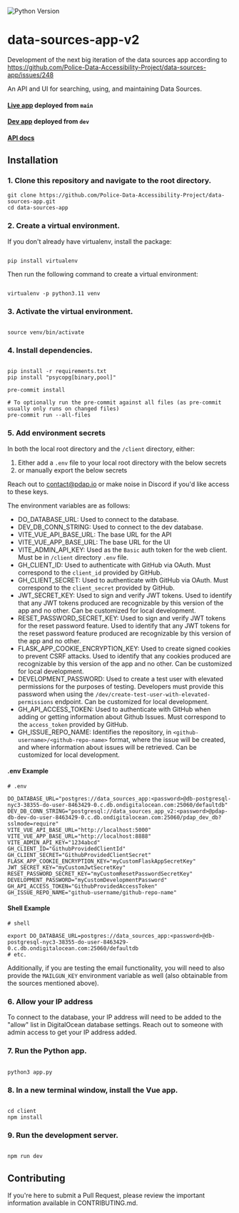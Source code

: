 ![Python Version](https://img.shields.io/badge/python-3.12-blue?style=for-the-badge&logo=python&logoColor=ffdd54)

# data-sources-app-v2

Development of the next big iteration of the data sources app according to https://github.com/Police-Data-Accessibility-Project/data-sources-app/issues/248

An API and UI for searching, using, and maintaining Data Sources. 

#### [Live app](https://data-sources-v2.pdap.io/) deployed from `main`
#### [Dev app](https://data-sources-v2.pdap.dev/) deployed from `dev`
#### [API docs](https://docs.pdap.io/api/introduction)

## Installation

### 1. Clone this repository and navigate to the root directory.

```
git clone https://github.com/Police-Data-Accessibility-Project/data-sources-app.git
cd data-sources-app
```

### 2. Create a virtual environment.

If you don't already have virtualenv, install the package:

```

pip install virtualenv

```

Then run the following command to create a virtual environment:

```

virtualenv -p python3.11 venv

```

### 3. Activate the virtual environment.

```

source venv/bin/activate

```

### 4. Install dependencies.

```

pip install -r requirements.txt
pip install "psycopg[binary,pool]"

pre-commit install

# To optionally run the pre-commit against all files (as pre-commit usually only runs on changed files)
pre-commit run --all-files

```

### 5. Add environment secrets

In both the local root directory and the `/client` directory, either:
1. Either add a `.env` file to your local root directory with the below secrets
2. or manually export the below secrets

Reach out to contact@pdap.io or make noise in Discord if you'd like access to these keys.

The environment variables are as follows:
* DO_DATABASE_URL: Used to connect to the database.
* DEV_DB_CONN_STRING: Used to connect to the dev database.
* VITE_VUE_API_BASE_URL: The base URL for the API
* VITE_VUE_APP_BASE_URL: The base URL for the UI
* VITE_ADMIN_API_KEY: Used as the `Basic` auth token for the  web client. Must be in `/client` directory `.env` file.
* GH_CLIENT_ID: Used to authenticate with GitHub via OAuth. Must correspond to the `client_id` provided by GitHub.
* GH_CLIENT_SECRET: Used to authenticate with GitHub via OAuth. Must correspond to the `client_secret` provided by GitHub.
* JWT_SECRET_KEY: Used to sign and verify JWT tokens. Used to identify that any JWT tokens produced are recognizable by this version of the app and no other. Can be customized for local development.
* RESET_PASSWORD_SECRET_KEY: Used to sign and verify JWT tokens for the reset password feature. Used to identify that any JWT tokens for the reset password feature produced are recognizable by this version of the app and no other.
* FLASK_APP_COOKIE_ENCRYPTION_KEY: Used to create signed cookies to prevent CSRF attacks. Used to identify that any cookies produced are recognizable by this version of the app and no other. Can be customized for local development.
* DEVELOPMENT_PASSWORD: Used to create a test user with elevated permissions for the purposes of testing. Developers must provide this password when using the `/dev/create-test-user-with-elevated-permissions` endpoint. Can be customized for local development.
* GH_API_ACCESS_TOKEN: Used to authenticate with GitHub when adding or getting information about Github Issues. Must correspond to the `access_token` provided by GitHub.
* GH_ISSUE_REPO_NAME: Identifies the repository, in `<github-username>/<github-repo-name>` format, where the issue will be created, and where information about issues will be retrieved. Can be customized for local development.


#### .env Example
```
# .env

DO_DATABASE_URL="postgres://data_sources_app:<password>@db-postgresql-nyc3-38355-do-user-8463429-0.c.db.ondigitalocean.com:25060/defaultdb"
DEV_DB_CONN_STRING="postgresql://data_sources_app_v2:<password>@pdap-db-dev-do-user-8463429-0.c.db.ondigitalocean.com:25060/pdap_dev_db?sslmode=require"
VITE_VUE_API_BASE_URL="http://localhost:5000"
VITE_VUE_APP_BASE_URL="http://localhost:8888"
VITE_ADMIN_API_KEY="1234abcd"
GH_CLIENT_ID="GithubProvidedClientId"
GH_CLIENT_SECRET="GithubProvidedClientSecret"
FLASK_APP_COOKIE_ENCRYPTION_KEY="myCustomFlaskAppSecretKey"
JWT_SECRET_KEY="myCustomJwtSecretKey"
RESET_PASSWORD_SECRET_KEY="myCustomResetPasswordSecretKey"
DEVELOPMENT_PASSWORD="myCustomDevelopmentPassword"
GH_API_ACCESS_TOKEN="GithubProvidedAccessToken"
GH_ISSUE_REPO_NAME="github-username/github-repo-name"
```

#### Shell Example
```shell
# shell

export DO_DATABASE_URL=postgres://data_sources_app:<password>@db-postgresql-nyc3-38355-do-user-8463429-0.c.db.ondigitalocean.com:25060/defaultdb
# etc.
```
Additionally, if you are testing the email functionality, you will need to also provide the `MAILGUN_KEY` environment variable as well (also obtainable from the sources mentioned above).


### 6. Allow your IP address

To connect to the database, your IP address will need to be added to the "allow" list in DigitalOcean database settings. Reach out to someone with admin access to get your IP address added.

### 7. Run the Python app.

```

python3 app.py

```


### 8. In a new terminal window, install the Vue app.

```

cd client
npm install

```

### 9. Run the development server.

```

npm run dev

```

## Contributing
If you're here to submit a Pull Request, please review the important information available in CONTRIBUTING.md.